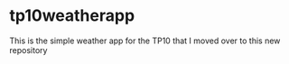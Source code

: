 # tp10weatherapp
This is the simple weather app for the TP10 that I moved over to this new repository
